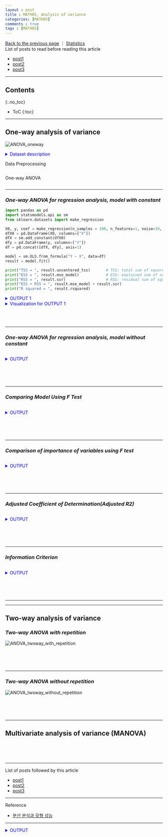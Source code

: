 ```yaml
---
layout : post
title : MATH05, Analysis of variance
categories: [MATH05]
comments : true
tags : [MATH05]
---
```

[Back to the previous page](https://userdyk-github.github.io/Study.html) ｜ <a href="https://userdyk-github.github.io/math05/MATH05-Contents.html" target="_blank">Statistics</a><br>
List of posts to read before reading this article
- <a href='https://userdyk-github.github.io/'>post1</a>
- <a href='https://userdyk-github.github.io/'>post2</a>
- <a href='https://userdyk-github.github.io/'>post3</a>

---

## Contents
{:.no_toc}

* ToC
{:toc}

<hr class="division1">

## **One-way analysis of variance**
![ANOVA_oneway](https://user-images.githubusercontent.com/52376448/66703411-507aca80-ed4d-11e9-8ae9-db644dd8b89f.JPG)

<details markdown="1">
<summary class='jb-small' style="color:blue">Dataset description</summary>
<hr class='division3'>
<b>Get and sort sample data</b><br>

Twenty-two patients undergoing cardiac bypass surgery were randomized to one of three ventilation groups:

- Group I: Patients received 50% nitrous oxide and 50% oxygen mixture continuously for 24 h.
- Group II: Patients received a 50% nitrous oxide and 50% oxygen mixture only dirng the operation.
- Group III: Patients received no nitrous oxide but received 35-50% oxygen for 24 h.

The data show red cell folate levels for the three groups after 24h' ventilation.

<hr class='division3'>
</details>

<span class="frame3">Data Preprocessing</span>
```python

```

<span class="frame3">One-way ANOVA</span>
```python

```


---

### ***One-way ANOVA for regression analysis, model with constant***

```python
import pandas as pd
import statsmodels.api as sm
from sklearn.datasets import make_regression

X0, y, coef = make_regression(n_samples = 100, n_features=1, noise=30, coef=True, random_state=0)
dfX0 = pd.DataFrame(X0, columns=["X"])
dfX = sm.add_constant(dfX0)
dfy = pd.DataFrame(y, columns=["Y"])
df = pd.concat([dfX, dfy], axis=1)

model = sm.OLS.from_formula("Y ~ X", data=df)
result = model.fit()

print("TSS = ", result.uncentered_tss)       # TSS: total sum of square
print("ESS = ", result.mse_model)            # ESS: explained sum of squares
print("RSS = ", result.ssr)                  # RSS: residual sum of squares
print("ESS + RSS = ", result.mse_model + result.ssr)
print("R squared = ", result.rsquared)
```
<details markdown="1">
<summary class='jb-small' style="color:blue">OUTPUT 1</summary>
<hr class='division3'>
<div class="frame1">
<img src="https://wikimedia.org/api/rest_v1/media/math/render/svg/44a8b57e2a4335f02faa2bd5003d94979af4f408" class="mwe-math-fallback-image-inline" aria-hidden="true" style="vertical-align: -3.005ex; width:12.7ex; height:6.843ex;" alt="{\bar {y}}={\frac {1}{n}}\sum _{i=1}^{n}y_{i}">
<img src="https://wikimedia.org/api/rest_v1/media/math/render/svg/aec2d91094ee54fbf0f7912d329706ff016ec1bd" class="mwe-math-fallback-image-inline" aria-hidden="true" style="vertical-align: -3.005ex; width:21.303ex; height:5.509ex;" alt="SS_{\text{tot}}=\sum _{i}(y_{i}-{\bar {y}})^{2},">
<img src="https://wikimedia.org/api/rest_v1/media/math/render/svg/107a9fb71364b9db3cf481e956ad2af11cba10a1" class="mwe-math-fallback-image-inline" aria-hidden="true" style="vertical-align: -3.005ex; width:21.398ex; height:5.509ex;" alt="SS_{\text{reg}}=\sum _{i}(f_{i}-{\bar {y}})^{2},">  
<img src="https://wikimedia.org/api/rest_v1/media/math/render/svg/2669c9340581d55b274d3b8ea67a7deb2225510b" class="mwe-math-fallback-image-inline" aria-hidden="true" style="vertical-align: -3.005ex; width:30.579ex; height:5.509ex;" alt="{\displaystyle SS_{\text{res}}=\sum _{i}(y_{i}-f_{i})^{2}=\sum _{i}e_{i}^{2}\,}">
<img src="https://wikimedia.org/api/rest_v1/media/math/render/svg/0ab5cc13b206a34cc713e153b192f93b685fa875" class="mwe-math-fallback-image-inline" aria-hidden="true" style="vertical-align: -2.338ex; width:16.401ex; height:5.843ex;" alt="{\displaystyle R^{2}\equiv 1-{SS_{\rm {res}} \over SS_{\rm {tot}}}\,}">
</div>
```
TSS =  291345.7578983061
ESS =  188589.61349210917
RSS =  102754.33755137534
ESS + RSS =  291343.9510434845
R squared =  0.6473091780922585
```
<hr class='division3'>
</details>
<details markdown="1">
<summary class='jb-small' style="color:blue">Visualization for OUTPUT 1</summary>
<hr class='division3'>
```python
import seaborn as sns
import matplotlib.pyplot as plt
from scipy import stats

sns.distplot(y,
             kde=False, fit=stats.norm, hist_kws={"color": "r", "alpha": 0.2}, fit_kws={"color": "r"},
             label="TSS")
sns.distplot(result.fittedvalues,
             kde=False, hist_kws={"color": "g", "alpha": 0.2}, fit=stats.norm, fit_kws={"color": "g"},
             label="ESS")
sns.distplot(result.resid,
             kde=False, hist_kws={"color": "b", "alpha": 0.2}, fit=stats.norm, fit_kws={"color": "b"},
             label="RSS")
plt.legend()
plt.show()
```
![download](https://user-images.githubusercontent.com/52376448/67594401-37d3d100-f79f-11e9-8052-d02248ab7dcb.png)
<hr class='division3'>
</details>

<details markdown="1">
<summary class='jb-small' style="color:blue">OUTPUT 2 : Regression F-test and ANOVA Relationship</summary>
<hr class='division3'>
![캡처](https://user-images.githubusercontent.com/52376448/67594520-79fd1280-f79f-11e9-8a55-6f8fede7c13a.JPG)

```python
sm.stats.anova_lm(result)
```
```
	        df	  sum_sq	      mean_sq	      F	                PR(>F)
X	        1.0	  188589.613492	      188589.613492   179.863766	6.601482e-24
Residual	98.0	  102754.337551	      1048.513648     NaN	        NaN
```
<br>
```python
print(result.summary())
```
```
                            OLS Regression Results                            
==============================================================================
Dep. Variable:                      Y   R-squared:                       0.647
Model:                            OLS   Adj. R-squared:                  0.644
Method:                 Least Squares   F-statistic:                     179.9
Date:                Fri, 25 Oct 2019   Prob (F-statistic):           6.60e-24
Time:                        19:14:57   Log-Likelihood:                -488.64
No. Observations:                 100   AIC:                             981.3
Df Residuals:                      98   BIC:                             986.5
Df Model:                           1                                         
Covariance Type:            nonrobust                                         
==============================================================================
                 coef    std err          t      P>|t|      [0.025      0.975]
------------------------------------------------------------------------------
Intercept     -2.4425      3.244     -0.753      0.453      -8.880       3.995
X             43.0873      3.213     13.411      0.000      36.712      49.463
==============================================================================
Omnibus:                        3.523   Durbin-Watson:                   1.984
Prob(Omnibus):                  0.172   Jarque-Bera (JB):                2.059
Skew:                          -0.073   Prob(JB):                        0.357
Kurtosis:                       2.312   Cond. No.                         1.06
==============================================================================

Warnings:
[1] Standard Errors assume that the covariance matrix of the errors is correctly specified.
```
<hr class='division3'>
</details>
<details markdown="1">
<summary class='jb-small' style="color:blue">Visualization : Coefficient of Determination(R2) and Correlation Coefficient</summary>
<hr class='division3'>
<a href="http://mathworld.wolfram.com/CorrelationCoefficient.html" target="_blank">mathworld : correlation coefficient</a><br><br>
<span class="frame3">Coefficient of Determination(R2)</span>
<div class="frame1">
<img src="https://wikimedia.org/api/rest_v1/media/math/render/svg/44a8b57e2a4335f02faa2bd5003d94979af4f408" class="mwe-math-fallback-image-inline" aria-hidden="true" style="vertical-align: -3.005ex; width:12.7ex; height:6.843ex;" alt="{\bar {y}}={\frac {1}{n}}\sum _{i=1}^{n}y_{i}">
<img src="https://wikimedia.org/api/rest_v1/media/math/render/svg/aec2d91094ee54fbf0f7912d329706ff016ec1bd" class="mwe-math-fallback-image-inline" aria-hidden="true" style="vertical-align: -3.005ex; width:21.303ex; height:5.509ex;" alt="SS_{\text{tot}}=\sum _{i}(y_{i}-{\bar {y}})^{2},">
<img src="https://wikimedia.org/api/rest_v1/media/math/render/svg/107a9fb71364b9db3cf481e956ad2af11cba10a1" class="mwe-math-fallback-image-inline" aria-hidden="true" style="vertical-align: -3.005ex; width:21.398ex; height:5.509ex;" alt="SS_{\text{reg}}=\sum _{i}(f_{i}-{\bar {y}})^{2},">  
<img src="https://wikimedia.org/api/rest_v1/media/math/render/svg/2669c9340581d55b274d3b8ea67a7deb2225510b" class="mwe-math-fallback-image-inline" aria-hidden="true" style="vertical-align: -3.005ex; width:30.579ex; height:5.509ex;" alt="{\displaystyle SS_{\text{res}}=\sum _{i}(y_{i}-f_{i})^{2}=\sum _{i}e_{i}^{2}\,}">
<img src="https://wikimedia.org/api/rest_v1/media/math/render/svg/0ab5cc13b206a34cc713e153b192f93b685fa875" class="mwe-math-fallback-image-inline" aria-hidden="true" style="vertical-align: -2.338ex; width:16.401ex; height:5.843ex;" alt="{\displaystyle R^{2}\equiv 1-{SS_{\rm {res}} \over SS_{\rm {tot}}}\,}">  
</div>
<br>

<span class="frame3">Correlation Coefficient</span>
<div class="frame1">
For a Population,
<img src="https://wikimedia.org/api/rest_v1/media/math/render/svg/93185aed3047ef42fa0f1b6e389a4e89a5654afa" class="mwe-math-fallback-image-inline" aria-hidden="true" style="vertical-align: -2.171ex; width:57.998ex; height:6.009ex;" alt="{\displaystyle \rho _{X,Y}=\operatorname {corr} (X,Y)={\operatorname {cov} (X,Y) \over \sigma _{X}\sigma _{Y}}={\operatorname {E} [(X-\mu _{X})(Y-\mu _{Y})] \over \sigma _{X}\sigma _{Y}}}">
For a Sample,
<img src="https://wikimedia.org/api/rest_v1/media/math/render/svg/332ae9dcde34d03f30ed6e1880af8b43327dd49c" class="mwe-math-fallback-image-inline" aria-hidden="true" style="vertical-align: -7.338ex; width:59.755ex; height:14.343ex;" alt="{\displaystyle r_{xy}\quad {\overset {\underset {\mathrm {def} }{}}{=}}\quad {\frac {\sum \limits _{i=1}^{n}(x_{i}-{\bar {x}})(y_{i}-{\bar {y}})}{(n-1)s_{x}s_{y}}}={\frac {\sum \limits _{i=1}^{n}(x_{i}-{\bar {x}})(y_{i}-{\bar {y}})}{\sqrt {\sum \limits _{i=1}^{n}(x_{i}-{\bar {x}})^{2}\sum \limits _{i=1}^{n}(y_{i}-{\bar {y}})^{2}}}},}">
</div>
<br>

```python
import seaborn as sns
import matplotlib.pyplot as plt

sns.jointplot(result.fittedvalues, y)
plt.show()
```
![download (1)](https://user-images.githubusercontent.com/52376448/67597855-1d055a80-f7a7-11e9-9411-c0235633160b.png)
<hr class='division3'>
</details>
<br><br><br>

---

### ***One-way ANOVA for regression analysis, model without constant***

```python

```
<details markdown="1">
<summary class='jb-small' style="color:blue">OUTPUT</summary>
<hr class='division3'>

<hr class='division3'>
</details>

<br><br><br>

---

### ***Comparing Model Using F Test***
```python

```
<details markdown="1">
<summary class='jb-small' style="color:blue">OUTPUT</summary>
<hr class='division3'>

<hr class='division3'>
</details>

<br><br><br>

---

### ***Comparison of importance of variables using F test***
```python

```
<details markdown="1">
<summary class='jb-small' style="color:blue">OUTPUT</summary>
<hr class='division3'>

<hr class='division3'>
</details>

<br><br><br>

---

### ***Adjusted Coefficient of Determination(Adjusted R2)***
```python

```
<details markdown="1">
<summary class='jb-small' style="color:blue">OUTPUT</summary>
<hr class='division3'>

<hr class='division3'>
</details>

<br><br><br>

---

### ***Information Criterion***
```python

```
<details markdown="1">
<summary class='jb-small' style="color:blue">OUTPUT</summary>
<hr class='division3'>

<hr class='division3'>
</details>

<br><br><br>

---

<hr class="division2">










## **Two-way analysis of variance**

### ***Two-way ANOVA with repetition***
![ANOVA_twoway_with_repetition](https://user-images.githubusercontent.com/52376448/66703412-507aca80-ed4d-11e9-9dcb-66728cfe44ae.JPG)

<br><br><br>

---

### ***Two-way ANOVA without repetition***
![ANOVA_twoway_without_repetition](https://user-images.githubusercontent.com/52376448/66703413-507aca80-ed4d-11e9-8801-e7f73c9e9fee.JPG)

<br><br><br>
<hr class="division2">

## **Multivariate analysis of variance (MANOVA)**

<br><br><br>
<hr class="division1">

List of posts followed by this article
- [post1](https://userdyk-github.github.io/)
- <a href='https://userdyk-github.github.io/'>post2</a>
- <a href='https://userdyk-github.github.io/'>post3</a>

---

Reference
- <a href='https://datascienceschool.net/view-notebook/a60e97ad90164e07ad236095ca74e657/' target="_blank">분산 분석과 모형 성능</a>

---

<details markdown="1">
<summary class='jb-small' style="color:blue">OUTPUT</summary>
<hr class='division3'>

<hr class='division3'>
</details>

